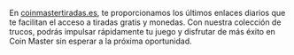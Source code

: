 En [coinmastertiradas.es](https://coinmastertiradas.es/), te proporcionamos los últimos enlaces diarios que te facilitan el acceso a tiradas gratis y monedas. Con nuestra colección de trucos, podrás impulsar rápidamente tu juego y disfrutar de más éxito en Coin Master sin esperar a la próxima oportunidad.
